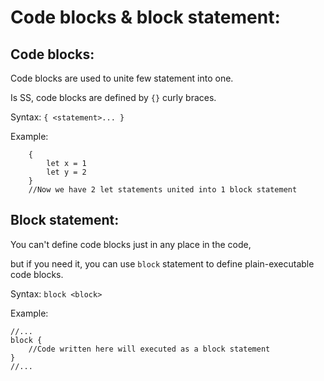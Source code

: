 # Code blocks & block statement:

## Code blocks:

Code blocks are used to unite few statement into one.

Is SS, code blocks are defined by `{}` curly braces.

Syntax:  `{ <statement>... }`

Example:

```
    {
        let x = 1
        let y = 2
    }
    //Now we have 2 let statements united into 1 block statement
```

## Block statement:

You can't define code blocks just in any place in the code,

but if you need it, you can use `block` statement to define plain-executable code blocks.

Syntax: `block <block>`

Example:

```
//...
block {
    //Code written here will executed as a block statement
}
//...
```



